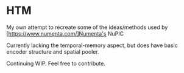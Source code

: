 # HTM
My own attempt to recreate some of the ideas/methods used by [https://www.numenta.com/]Numenta's NuPIC


Currently lacking the temporal-memory aspect, but does have basic encoder structure and spatial pooler.

Continuing WIP. Feel free to contribute.
